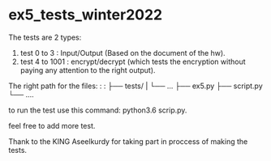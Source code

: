 # ex5_tests_winter2022

The tests are 2 types:
1. test 0 to 3 : Input/Output (Based on the document of the hw).
2. test 4 to 1001 : encrypt/decrypt (which tests the encryption without paying any attention to the right output).

The right path for the files:
:
:
├── tests/
|     └── ...
├── ex5.py
├── script.py
└── ....

to run the test use this command: python3.6 scrip.py.

feel free to add more test.

Thank to the KING Aseelkurdy for taking part in proccess of making the tests.
